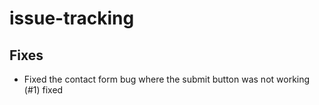 # issue-tracking
## Fixes
- Fixed the contact form bug where the submit button was not working (#1)
fixed